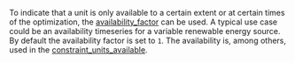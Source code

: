 To indicate that a unit is only available to a certain extent or at certain times of the optimization,
the [availability\_factor](@ref) can be used. A typical use case could be an availability timeseries
for a variable renewable energy source. By default the availability factor is set to `1`.
The availability is, among others, used in the [constraint\_units\_available](@ref).
